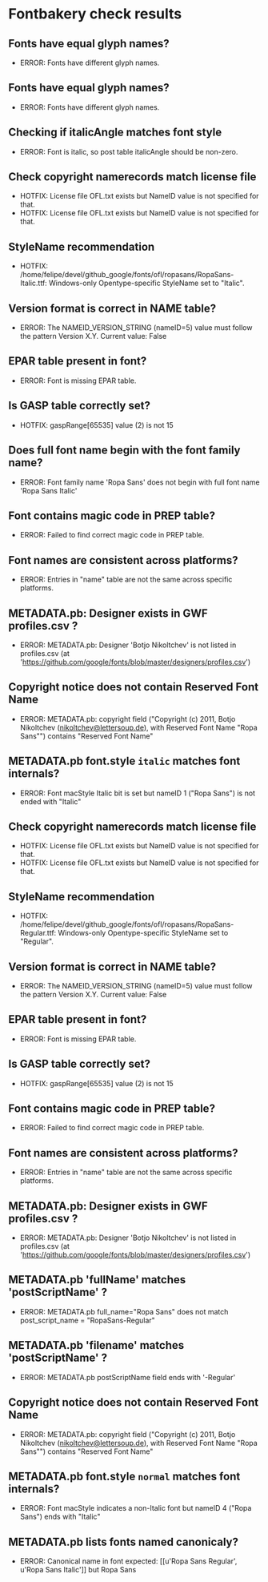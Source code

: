 # Fontbakery check results
## Fonts have equal glyph names?
* ERROR: Fonts have different glyph names.

## Fonts have equal glyph names?
* ERROR: Fonts have different glyph names.

## Checking if italicAngle matches font style
* ERROR: Font is italic, so post table italicAngle should be non-zero.

## Check copyright namerecords match license file
* HOTFIX: License file OFL.txt exists but NameID value is not specified for that.
* HOTFIX: License file OFL.txt exists but NameID value is not specified for that.

## StyleName recommendation
* HOTFIX: /home/felipe/devel/github_google/fonts/ofl/ropasans/RopaSans-Italic.ttf: Windows-only Opentype-specific StyleName set to "Italic".

## Version format is correct in NAME table?
* ERROR: The NAMEID_VERSION_STRING (nameID=5) value must follow the pattern Version X.Y. Current value: False

## EPAR table present in font?
* ERROR: Font is missing EPAR table.

## Is GASP table correctly set?
* HOTFIX: gaspRange[65535] value (2) is not 15

## Does full font name begin with the font family name?
* ERROR: Font family name 'Ropa Sans' does not begin with full font name 'Ropa Sans Italic'

## Font contains magic code in PREP table?
* ERROR: Failed to find correct magic code in PREP table.

## Font names are consistent across platforms?
* ERROR: Entries in "name" table are not the same across specific platforms.

## METADATA.pb: Designer exists in GWF profiles.csv ?
* ERROR: METADATA.pb: Designer 'Botjo Nikoltchev' is not listed in profiles.csv (at 'https://github.com/google/fonts/blob/master/designers/profiles.csv')

## Copyright notice does not contain Reserved Font Name
* ERROR: METADATA.pb: copyright field ("Copyright (c) 2011, Botjo Nikoltchev (nikoltchev@lettersoup.de), with Reserved Font Name "Ropa Sans"") contains "Reserved Font Name"

## METADATA.pb font.style `italic` matches font internals?
* ERROR: Font macStyle Italic bit is set but nameID 1 ("Ropa Sans") is not ended with "Italic"

## Check copyright namerecords match license file
* HOTFIX: License file OFL.txt exists but NameID value is not specified for that.
* HOTFIX: License file OFL.txt exists but NameID value is not specified for that.

## StyleName recommendation
* HOTFIX: /home/felipe/devel/github_google/fonts/ofl/ropasans/RopaSans-Regular.ttf: Windows-only Opentype-specific StyleName set to "Regular".

## Version format is correct in NAME table?
* ERROR: The NAMEID_VERSION_STRING (nameID=5) value must follow the pattern Version X.Y. Current value: False

## EPAR table present in font?
* ERROR: Font is missing EPAR table.

## Is GASP table correctly set?
* HOTFIX: gaspRange[65535] value (2) is not 15

## Font contains magic code in PREP table?
* ERROR: Failed to find correct magic code in PREP table.

## Font names are consistent across platforms?
* ERROR: Entries in "name" table are not the same across specific platforms.

## METADATA.pb: Designer exists in GWF profiles.csv ?
* ERROR: METADATA.pb: Designer 'Botjo Nikoltchev' is not listed in profiles.csv (at 'https://github.com/google/fonts/blob/master/designers/profiles.csv')

## METADATA.pb 'fullName' matches 'postScriptName' ?
* ERROR: METADATA.pb full_name="Ropa Sans" does not match post_script_name = "RopaSans-Regular"

## METADATA.pb 'filename' matches 'postScriptName' ?
* ERROR: METADATA.pb postScriptName field ends with '-Regular'

## Copyright notice does not contain Reserved Font Name
* ERROR: METADATA.pb: copyright field ("Copyright (c) 2011, Botjo Nikoltchev (nikoltchev@lettersoup.de), with Reserved Font Name "Ropa Sans"") contains "Reserved Font Name"

## METADATA.pb font.style `normal` matches font internals?
* ERROR: Font macStyle indicates a non-Italic font but nameID 4 ("Ropa Sans") ends with "Italic"

## METADATA.pb lists fonts named canonicaly?
* ERROR: Canonical name in font expected: [[u'Ropa Sans Regular', u'Ropa Sans Italic']] but Ropa Sans

